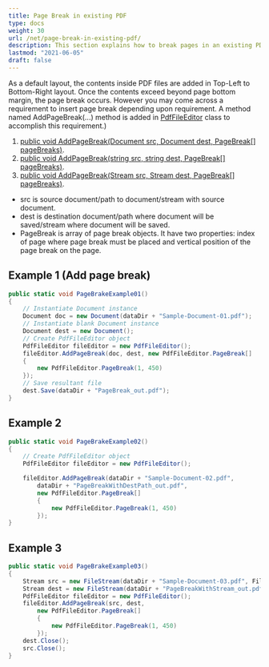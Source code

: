 ```yaml
---
title: Page Break in existing PDF
type: docs
weight: 30
url: /net/page-break-in-existing-pdf/
description: This section explains how to break pages in an existing PDF using PdfFileEditor class.
lastmod: "2021-06-05"
draft: false
---
```


As a default layout, the contents inside PDF files are added in Top-Left to Bottom-Right layout. Once the contents exceed beyond page bottom margin, the page break occurs. However you may come across a requirement to insert page break depending upon requirement. A method named AddPageBreak(...) method is added in [PdfFileEditor](https://reference.aspose.com/pdf/net/aspose.pdf.facades/pdffileeditor) class to accomplish this requirement.)

1. [public void AddPageBreak(Document src, Document dest, PageBreak[] pageBreaks)](https://reference.aspose.com/pdf/net/aspose.pdf.facades.pdffileeditor/addpagebreak/methods/1).
1. [public void AddPageBreak(string src, string dest, PageBreak[] pageBreaks)](https://reference.aspose.com/pdf/net/aspose.pdf.facades.pdffileeditor/addpagebreak/methods/2).
1. [public void AddPageBreak(Stream src, Stream dest, PageBreak[] pageBreaks)](https://reference.aspose.com/pdf/net/aspose.pdf.facades/pdffileeditor/methods/addpagebreak).

- src is source document/path to document/stream with source document.
- dest is destination document/path where document will be saved/stream where document will be saved.
- PageBreak is array of page break objects. It have two properties: index of page where page break must be placed and vertical position of the page break on the page.

## Example 1 (Add page break)

```csharp
public static void PageBrakeExample01()
{
    // Instantiate Document instance
    Document doc = new Document(dataDir + "Sample-Document-01.pdf");
    // Instantiate blank Document instance
    Document dest = new Document();
    // Create PdfFileEditor object
    PdfFileEditor fileEditor = new PdfFileEditor();
    fileEditor.AddPageBreak(doc, dest, new PdfFileEditor.PageBreak[]
    {
        new PdfFileEditor.PageBreak(1, 450)
    });
    // Save resultant file
    dest.Save(dataDir + "PageBreak_out.pdf");
}
```

## Example 2

```csharp
public static void PageBrakeExample02()
{
    // Create PdfFileEditor object
    PdfFileEditor fileEditor = new PdfFileEditor();

    fileEditor.AddPageBreak(dataDir + "Sample-Document-02.pdf",
        dataDir + "PageBreakWithDestPath_out.pdf",
        new PdfFileEditor.PageBreak[]
        {
            new PdfFileEditor.PageBreak(1, 450)
        });
}
```

## Example 3

```csharp
public static void PageBrakeExample03()
{
    Stream src = new FileStream(dataDir + "Sample-Document-03.pdf", FileMode.Open, FileAccess.Read);
    Stream dest = new FileStream(dataDir + "PageBreakWithStream_out.pdf", FileMode.Create, FileAccess.ReadWrite);
    PdfFileEditor fileEditor = new PdfFileEditor();
    fileEditor.AddPageBreak(src, dest,
        new PdfFileEditor.PageBreak[]
        {
            new PdfFileEditor.PageBreak(1, 450)
        });
    dest.Close();
    src.Close();
}
```
